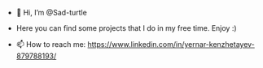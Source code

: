 - 👋 Hi, I’m @Sad-turtle
- Here you can find some projects that I do in my free time. Enjoy :)



- 📫 How to reach me: https://www.linkedin.com/in/yernar-kenzhetayev-879788193/

<!---
Sad-turtle/Sad-turtle is a ✨ special ✨ repository because its `README.md` (this file) appears on your GitHub profile.
You can click the Preview link to take a look at your changes.
--->
